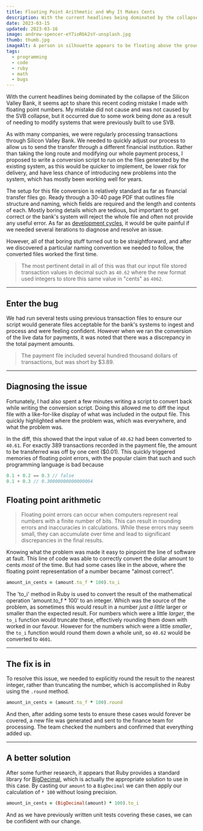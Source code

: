 ```yaml
---
title: Floating Point Arithmetic and Why It Makes Cents
description: With the current headlines being dominated by the collapse of the Silicon Valley Bank, it seems apt to share this recent coding mistake I made with floating point numbers
date: 2023-03-15
updated: 2023-03-16
image: andrew-spencer-eY7ioRbk2sY-unsplash.jpg
thumb: thumb.jpg
imageAlt: A person in silhouette appears to be floating above the ground
tags:
  - programming
  - code
  - ruby
  - math
  - bugs
---
```

With the current headlines being dominated by the collapse of the Silicon Valley Bank, it seems apt to share this recent coding mistake I made with floating point numbers. My mistake did not cause and was not caused by the SVB collapse, but it occurred due to some work being done as a result of needing to modify systems that were previously built to use SVB.

As with many companies, we were regularly processing transactions through Silicon Valley Bank. We needed to quickly adjust our process to allow us to send the transfer through a different financial institution. Rather than taking the long route and modifying our whole payment process, I proposed to write a conversion script to run on the files generated by the existing system, as this would be quicker to implement, be lower risk for delivery, and have less chance of introducing new problems into the system, which has mostly been working well for years.

The setup for this file conversion is relatively standard as far as financial transfer files go. Ready through a 30-40 page PDF that outlines file structure and naming, which fields are required and the length and contents of each. Mostly boring details which are tedious, but important to get correct or the bank's system will reject the whole file and often not provide any useful error. As far as [development cycles](https://martinfowler.com/articles/developer-effectiveness.html), it would be quite painful if we needed several iterations to diagnose and resolve an issue.

However, all of that boring stuff turned out to be straightforward, and after we discovered a particular naming convention we needed to follow, the converted files worked the first time.

> The most pertinent detail in all of this was that our input file stored transaction values in decimal such as `40.62` where the new format used integers to store this same value in "cents" as `4062`.

---

## Enter the bug

We had run several tests using previous transaction files to ensure our script would generate files acceptable for the bank's systems to ingest and process and were feeling confident. However when we ran the conversion of the live data for payments, it was noted that there was a discrepancy in the total payment amounts.

> The payment file included several hundred thousand dollars of transactions, but was short by $3.89.

---

## Diagnosing the issue

Fortunately, I had also spent a few minutes writing a script to convert back while writing the conversion script. Doing this allowed me to diff the input file with a like-for-like display of what was included in the output file. This quickly highlighted where the problem was, which was everywhere, and what the problem was.

In the diff, this showed that the input value of `40.62` had been converted to `40.61`. For exactly 389 transactions recorded in the payment file, the amount to be transferred was off by one cent ($0.01). This quickly triggered memories of floating point errors, with the popular claim that such and such programming language is bad because

```js
0.1 + 0.2 == 0.3 // false
0.1 + 0.3 // 0.30000000000000004
```

## Floating point arithmetic

> Floating point errors can occur when computers represent real numbers with a finite number of bits. This can result in rounding errors and inaccuracies in calculations. While these errors may seem small, they can accumulate over time and lead to significant discrepancies in the final results.

Knowing what the problem was made it easy to pinpoint the line of software at fault. This line of code was able to correctly convert the dollar amount to cents *most* of the time. But had some cases like in the above, where the floating point representation of a number became "almost correct".

```ruby
amount_in_cents = (amount.to_f * 100).to_i
```

The 'to_i' method in Ruby is used to convert the result of the mathematical operation 'amount.to_f * 100' to an integer. Which was the source of the problem, as sometimes this would result in a number _just a little_ larger or smaller than the expected result. For numbers which were a little _larger_, the `to_i` function would truncate these, effectively rounding them down with worked in our favour. However for the numbers which were a little _smaller_, the `to_i` function would round them down a whole unit, so `40.62` would be converted to `4601`.

---

## The fix is in

To resolve this issue, we needed to explicitly round the result to the nearest integer, rather than truncating the number, which is accomplished in Ruby using the `.round` method.

```ruby
amount_in_cents = (amount.to_f * 100).round
```

And then, after adding some tests to ensure these cases would forever be covered, a new file was generated and sent to the finance team for processing. The team checked the numbers and confirmed that everything added up.

---
## A better solution
After some further research, it appears that Ruby provides a standard library for [BigDecimal](https://ruby-doc.org/stdlib-3.1.0/libdoc/bigdecimal/rdoc/BigDecimal.html), which is actually the appropriate solution to use in this case. By casting our `amount` to a `BigDecimal` we can then apply our calculation of `* 100` without losing precision.

```ruby
amount_in_cents = (BigDecimal(amount) * 100).to_i
```

And as we have previously written unit tests covering these cases, we can be confident with our change.